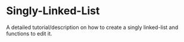 # Singly-Linked-List
A detailed tutorial/description on how to create a singly linked-list and functions to edit it.
